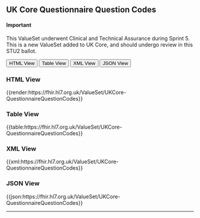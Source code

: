 ## UK Core Questionnaire Question Codes

<div id="newAsset" markdown="span" class="alert alert-success" role="alert"><h4><i class="fa fa-star"></i> Important</h4>

This ValueSet underwent Clinical and Technical Assurance during Sprint 5. This is a new ValueSet added to UK Core, and should undergo review in this STU2 ballot.
</div>

<div class="tab">
 <button class="tablinks active" onclick="openTab(event, 'HTML View')">HTML View</button>
 <button class="tablinks" onclick="openTab(event, 'Table View')">Table View</button>
  <button class="tablinks" onclick="openTab(event, 'XML View')">XML View</button>
  <button class="tablinks" onclick="openTab(event, 'JSON View')">JSON View</button>
</div>

<div id="HTML View" class="tabcontent" style="display:block">
  <h3>HTML View</h3>
{{render:https://fhir.hl7.org.uk/ValueSet/UKCore-QuestionnaireQuestionCodes}}
</div>

<div id="Table View" class="tabcontent">
  <h3>Table View</h3>
{{table:https://fhir.hl7.org.uk/ValueSet/UKCore-QuestionnaireQuestionCodes}}
</div>

<div id="XML View" class="tabcontent">
  <h3>XML View</h3>
{{xml:https://fhir.hl7.org.uk/ValueSet/UKCore-QuestionnaireQuestionCodes}}
</div>

<div id="JSON View" class="tabcontent">
  <h3>JSON View</h3>
{{json:https://fhir.hl7.org.uk/ValueSet/UKCore-QuestionnaireQuestionCodes}}
</div>

---
